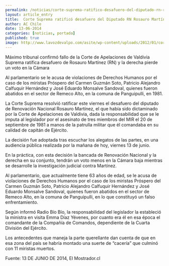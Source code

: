 ```yaml
---
permalink: /noticias/corte-suprema-ratifico-desafuero-del-diputado-rn-rosauro-martinez.html
layout: article_entry
title:  Corte Suprema ratificó desafuero del Diputado RN Rosauro Martínez
author: AC Chile
date: 13-06-2014
categories: [noticias, portada]
published: true
image: http://www.lavozdevalpo.com/asite/wp-content/uploads/2012/01/corte-suprema.jpg
---
```


Máximo tribunal confirmó fallo de la Corte de Apelaciones de Valdivia
Suprema ratifica desafuero de Rosauro Martínez (RN) y la derecha pierde un voto en la Cámara

Al parlamentario se le acusa de violaciones de Derechos Humanos por el caso de los miristas Próspero del Carmen Guzmán Soto, Patricio Alejandro Calfuquir Hernández y José Eduardo Monsalve Sandoval, quienes fueron abatidos en el sector de Remeco Alto, en la comuna de Panguipulli, en 1981.

La Corte Suprema resolvió ratificar este viernes el desafuero del diputado de Renovación Nacional Rosauro Martínez, el que había sido dictaminado por la Corte de Apelaciones de Valdivia, dada la responsabilidad que se le imputa al legislador por el asesinato de tres miembros del MIR el 20 de septiembre de 1981 a manos de la patrulla militar que él comandaba en su calidad de capitán de Ejército.

La decisión fue adoptada tras escuchar los alegatos de las partes, en una audiencia pública realizada por la mañana de hoy, viernes 13 de junio.

En la práctica, con esta decisión la bancada de Renovación Nacional y la derecha en su conjunto, tendrán un voto menos en la Cámara baja mientras se desarrolle la investigación judicial contra Martínez.

Al parlamentario, que actualmente tiene 63 años de edad, se le acusa de violaciones de Derechos Humanos por el caso de los miristas Próspero del Carmen Guzmán Soto, Patricio Alejandro Calfuquir Hernández y José Eduardo Monsalve Sandoval, quienes fueron abatidos en el sector de Remeco Alto, en la comuna de Panguipulli, en lo que constituyó un falso enfrentamiento.

Según informó Radio Bío Bío, la responsabilidad del legislador la estableció la ministra en visita Emma Díaz Yévenes, por cuanto era él en esa época el comandante de la Compañía de Comandos, dependiente de la Cuarta División del Ejército.

Los antecedentes que maneja la parte querellante dan cuenta de que en esa zona del país se habría montado una suerte de “cacería” que culminó con 11 miristas muertos.

Fuente: 13 DE JUNIO DE 2014, El Mostrador.cl
